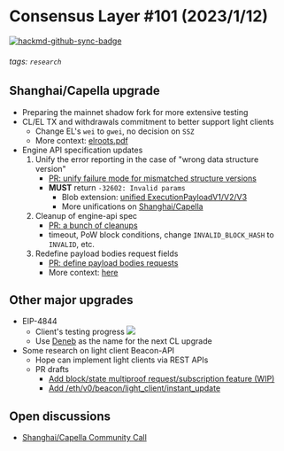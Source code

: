 # Consensus Layer #101 (2023/1/12)

[![hackmd-github-sync-badge](https://hackmd.io/1UnEhrLtT26lACm3V6yljw/badge)](https://github.com/LuozhuZhang/ethereum-protocol-updates/blob/main/RaD-updates/cl_101.md)


###### tags: `research`

## Shanghai/Capella upgrade
- Preparing the mainnet shadow fork for more extensive testing
- CL/EL TX and withdrawals commitment to better support light clients
    - Change EL's `wei` to `gwei`, no decision on `SSZ`
    - More context: [elroots.pdf](https://github.com/ethereum/consensus-specs/pull/3078#issuecomment-1371520068) 
- Engine API specification updates
    1. Unify the error reporting in the case of "wrong data structure version"
        - [PR: unify failure mode for mismatched structure versions](https://github.com/ethereum/execution-apis/pull/337)
        - **MUST** return `-32602: Invalid params`
            - Blob extension: [unified ExecutionPayloadV1/V2/V3](https://github.com/ethereum/execution-apis/pull/337/files?short_path=9d6b62b#diff-9d6b62bd9c98d14f7bf09ba39d153b0bab634dd471f7c1c28e73d30332bb71d8)
            - More unifications on [Shanghai/Capella](https://github.com/ethereum/execution-apis/pull/337/files?short_path=9d6b62b#diff-7f4d254dcf8481d57ebc62bc0fabc8ff25adcb19fa2721f4b9a6ff3ff301a33d)
    2. Cleanup of engine-api spec
        - [PR: a bunch of cleanups](https://github.com/ethereum/execution-apis/pull/338)
        - timeout, PoW block conditions, change `INVALID_BLOCK_HASH` to `INVALID`, etc.
    3. Redefine payload bodies request fields
        - [PR: define payload bodies requests](https://github.com/ethereum/execution-apis/pull/352)
        - More context: [here](https://github.com/ethereum/execution-apis/pull/352#issue-1528769208)
## Other major upgrades
- EIP-4844
    - Client's testing progress
        ![](https://i.imgur.com/4UOIBv1.png)
    - Use [Deneb](https://en.wikipedia.org/wiki/Deneb) as the name for the next CL upgrade
- Some research on light client Beacon-API
    - Hope can implement light clients via REST APIs
    - PR drafts
        - [Add block/state multiproof request/subscription feature (WIP)](https://github.com/ethereum/beacon-APIs/pull/267)
        - [Add /eth/v0/beacon/light_client/instant_update](https://github.com/ethereum/beacon-APIs/pull/270)
## Open discussions
- [Shanghai/Capella Community Call](https://github.com/ethereum/pm/issues/708)
